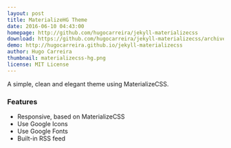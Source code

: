 ```yaml
---
layout: post
title: MaterializeHG Theme
date: 2016-06-10 04:43:00
homepage: http://github.com/hugocarreira/jekyll-materializecss
download: https://github.com/hugocarreira/jekyll-materializecss/archive/master.zip
demo: http://hugocarreira.github.io/jekyll-materializecss
author: Hugo Carreira
thumbnail: materializecss-hg.png
license: MIT License
---
```


A simple, clean and elegant theme using MaterializeCSS.

### Features

* Responsive, based on MaterializeCSS
* Use Google Icons
* Use Google Fonts
* Built-in RSS feed
